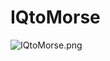 # IQtoMorse

![IQtoMorse.png](https://github.com/eikeviehmann/IQtoMorse/main/IQtoMorse.png?raw=true)
